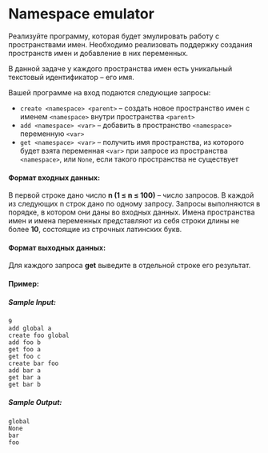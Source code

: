 # Namespace emulator

Реализуйте программу, которая будет эмулировать работу с пространствами имен. Необходимо реализовать поддержку создания пространств имен и добавление в них переменных.

В данной задаче у каждого пространства имен есть уникальный текстовый идентификатор – его имя.

Вашей программе на вход подаются следующие запросы:
* `create <namespace> <parent>` –  создать новое пространство имен с именем `<namespace>` внутри пространства `<parent>`
* `add <namespace> <var>` – добавить в пространство `<namespace>` переменную `<var>`
* `get <namespace> <var>` – получить имя пространства, из которого будет взята переменная `<var>` при запросе из пространства `<namespace>`, или `None`, если такого пространства не существует

#### Формат входных данных:

В первой строке дано число __n (1 ≤ n ≤ 100)__ – число запросов.
В каждой из следующих n строк дано по одному запросу.
Запросы выполняются в порядке, в котором они даны во входных данных.
Имена пространства имен и имена переменных представляют из себя строки длины не более __10__, состоящие из строчных латинских букв.

#### Формат выходных данных:

Для каждого запроса __get__ выведите в отдельной строке его результат.

#### Пример:
##### Sample Input:
```
9
add global a
create foo global
add foo b
get foo a
get foo c
create bar foo
add bar a
get bar a
get bar b
```
##### Sample Output:
```
global
None
bar
foo
```
